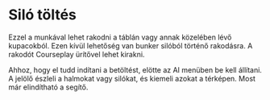 # Siló töltés


Ezzel a munkával lehet rakodni a táblán vagy annak közelében lévő kupacokból.
Ezen kívül lehetőség van bunker silóból történő rakodásra.
A rakodót Courseplay ürítővel lehet kirakni.



Ahhoz, hogy el tudd indítani a betöltést, elötte az AI menüben be kell állítani.
A jelölő észleli a halmokat vagy silókat, és kiemeli azokat a térképen.
Most már elindítható a segítő.


